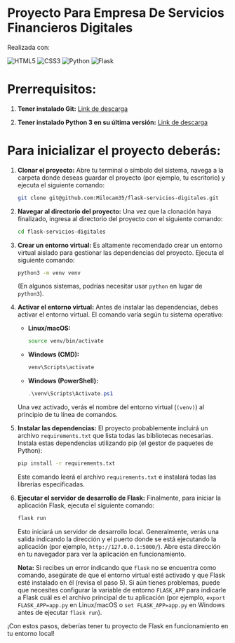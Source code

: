 # Proyecto Para Empresa De Servicios Financieros Digitales

Realizada con:

![HTML5](https://img.shields.io/badge/html5-%23E34F26.svg?style=for-the-badge&logo=html5&logoColor=white) ![CSS3](https://img.shields.io/badge/css3-%231572B6.svg?style=for-the-badge&logo=css3&logoColor=white)
![Python](https://img.shields.io/badge/python-3670A0?style=for-the-badge&logo=python&logoColor=ffdd54) ![Flask](https://img.shields.io/badge/flask-%23000.svg?style=for-the-badge&logo=flask&logoColor=white)

# Prerrequisitos:

1.  **Tener instalado Git:**
    [Link de descarga](https://git-scm.com/downloads)

2.  **Tener instalado Python 3 en su última versión:**
    [Link de descarga](https://www.python.org/downloads/)

# Para inicializar el proyecto deberás:

1.  **Clonar el proyecto:**
    Abre tu terminal o símbolo del sistema, navega a la carpeta donde deseas guardar el proyecto (por ejemplo, tu escritorio) y ejecuta el siguiente comando:

    ```bash
    git clone git@github.com:Milocam35/flask-servicios-digitales.git
    ```

2.  **Navegar al directorio del proyecto:**
    Una vez que la clonación haya finalizado, ingresa al directorio del proyecto con el siguiente comando:

    ```bash
    cd flask-servicios-digitales
    ```

3.  **Crear un entorno virtual:**
    Es altamente recomendado crear un entorno virtual aislado para gestionar las dependencias del proyecto. Ejecuta el siguiente comando:

    ```bash
    python3 -m venv venv
    ```

    (En algunos sistemas, podrías necesitar usar `python` en lugar de `python3`).

4.  **Activar el entorno virtual:**
    Antes de instalar las dependencias, debes activar el entorno virtual. El comando varía según tu sistema operativo:

    * **Linux/macOS:**
        ```bash
        source venv/bin/activate
        ```

    * **Windows (CMD):**
        ```bash
        venv\Scripts\activate
        ```

    * **Windows (PowerShell):**
        ```powershell
        .\venv\Scripts\Activate.ps1
        ```

    Una vez activado, verás el nombre del entorno virtual (`(venv)`) al principio de tu línea de comandos.

5.  **Instalar las dependencias:**
    El proyecto probablemente incluirá un archivo `requirements.txt` que lista todas las bibliotecas necesarias. Instala estas dependencias utilizando pip (el gestor de paquetes de Python):

    ```bash
    pip install -r requirements.txt
    ```

    Este comando leerá el archivo `requirements.txt` e instalará todas las librerías especificadas.

6.  **Ejecutar el servidor de desarrollo de Flask:**
    Finalmente, para iniciar la aplicación Flask, ejecuta el siguiente comando:

    ```bash
    flask run
    ```

    Esto iniciará un servidor de desarrollo local. Generalmente, verás una salida indicando la dirección y el puerto donde se está ejecutando la aplicación (por ejemplo, `http://127.0.0.1:5000/`). Abre esta dirección en tu navegador para ver la aplicación en funcionamiento.

    **Nota:** Si recibes un error indicando que `flask` no se encuentra como comando, asegúrate de que el entorno virtual esté activado y que Flask esté instalado en él (revisa el paso 5). Si aún tienes problemas, puede que necesites configurar la variable de entorno `FLASK_APP` para indicarle a Flask cuál es el archivo principal de tu aplicación (por ejemplo, `export FLASK_APP=app.py` en Linux/macOS o `set FLASK_APP=app.py` en Windows antes de ejecutar `flask run`).

¡Con estos pasos, deberías tener tu proyecto de Flask en funcionamiento en tu entorno local!
